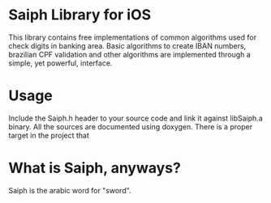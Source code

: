 # Saiph Library for iOS
This library contains free implementations of common algorithms used for check digits in banking area. Basic algorithms to create IBAN numbers, brazilian CPF validation and other algorithms are implemented through a simple, yet powerful, interface.
# Usage
Include the Saiph.h header to your source code and link it against libSaiph.a binary. All the sources are documented using doxygen. There is a proper target in the project that 
# What is Saiph, anyways?
Saiph is the arabic word for "sword".
